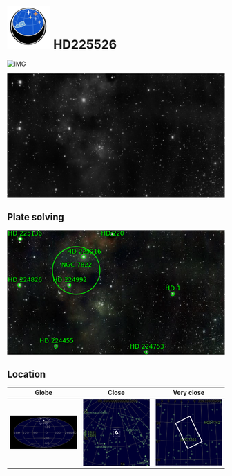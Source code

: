 # ![](../Imaging//Common/pyl-tiny.png) HD225526
![IMG](../Imaging//Original/HD225526.jpg)


![IMG](../Imaging//Grayscale/HD225526.jpg)


## Plate solving
![IMG](../Imaging//Annotated/HD225526_Annotated.jpg)

## Location 

| Globe | Close | Very close |
| ----- | ----- | ----- |
|![IMG](../Imaging//Annotated/HD225526_Globe.jpg) |![IMG](../Imaging//Annotated/HD225526_Close.jpg) |![IMG](../Imaging//Annotated/HD225526_Closer.jpg) |